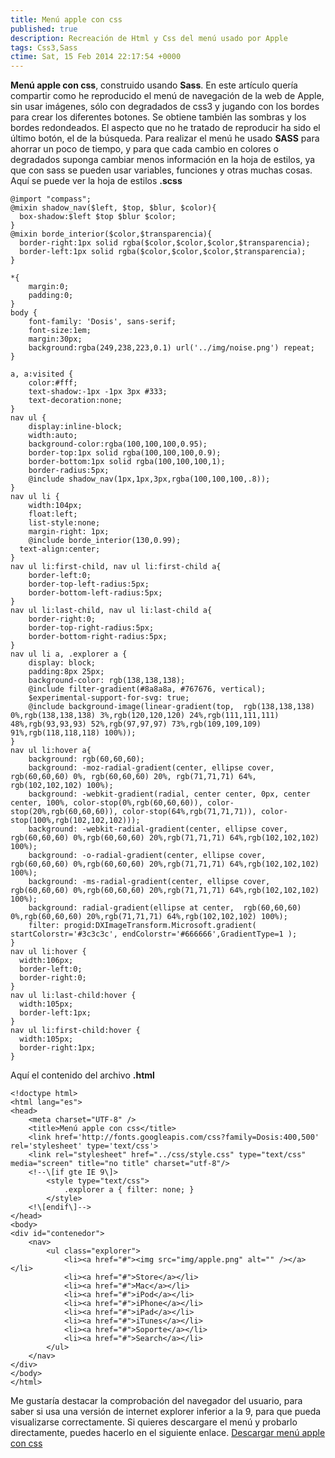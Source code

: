 ```yaml
---
title: Menú apple con css
published: true
description: Recreación de Html y Css del menú usado por Apple
tags: Css3,Sass
ctime: Sat, 15 Feb 2014 22:17:54 +0000
---
```


**Menú apple con css**, construido usando **Sass**. En este artículo quería compartir como he reproducido el menú de navegación de la web de Apple, sin usar imágenes, sólo con degradados de css3 y jugando con los bordes para crear los diferentes botones. Se obtiene también las sombras y los bordes redondeados. El aspecto que no he tratado de reproducir ha sido el último botón, el de la búsqueda. Para realizar el menú he usado **SASS** para ahorrar un poco de tiempo, y para que cada cambio en colores o degradados suponga cambiar menos información en la hoja de estilos, ya que con sass se pueden usar variables, funciones y otras muchas cosas. Aquí se puede ver la hoja de estilos **.scss**

```
@import "compass";
@mixin shadow_nav($left, $top, $blur, $color){
  box-shadow:$left $top $blur $color;
}
@mixin borde_interior($color,$transparencia){
  border-right:1px solid rgba($color,$color,$color,$transparencia);
  border-left:1px solid rgba($color,$color,$color,$transparencia);
}

*{
	margin:0;
	padding:0;	
}
body {
	font-family: 'Dosis', sans-serif;
	font-size:1em;
	margin:30px;
	background:rgba(249,238,223,0.1) url('../img/noise.png') repeat;
}

a, a:visited {
	color:#fff;
	text-shadow:-1px -1px 3px #333;
	text-decoration:none;
}
nav ul {
	display:inline-block;
	width:auto;
	background-color:rgba(100,100,100,0.95);
	border-top:1px solid rgba(100,100,100,0.9);
	border-bottom:1px solid rgba(100,100,100,1);
	border-radius:5px;
	@include shadow_nav(1px,1px,3px,rgba(100,100,100,.8));
}
nav ul li {
	width:104px;
	float:left;
	list-style:none;
	margin-right: 1px;
	@include borde_interior(130,0.99);
  text-align:center;
}
nav ul li:first-child, nav ul li:first-child a{
	border-left:0;
	border-top-left-radius:5px;
	border-bottom-left-radius:5px;
}
nav ul li:last-child, nav ul li:last-child a{
	border-right:0;
	border-top-right-radius:5px;
	border-bottom-right-radius:5px;
}
nav ul li a, .explorer a {
	display: block;
	padding:8px 25px;
	background-color: rgb(138,138,138);
	@include filter-gradient(#8a8a8a, #767676, vertical);
	$experimental-support-for-svg: true;
	@include background-image(linear-gradient(top,  rgb(138,138,138) 0%,rgb(138,138,138) 3%,rgb(120,120,120) 24%,rgb(111,111,111) 48%,rgb(93,93,93) 52%,rgb(97,97,97) 73%,rgb(109,109,109) 91%,rgb(118,118,118) 100%));
}
nav ul li:hover a{
	background: rgb(60,60,60);
	background: -moz-radial-gradient(center, ellipse cover,  rgb(60,60,60) 0%, rgb(60,60,60) 20%, rgb(71,71,71) 64%, rgb(102,102,102) 100%);
	background: -webkit-gradient(radial, center center, 0px, center center, 100%, color-stop(0%,rgb(60,60,60)), color-stop(20%,rgb(60,60,60)), color-stop(64%,rgb(71,71,71)), color-stop(100%,rgb(102,102,102)));
	background: -webkit-radial-gradient(center, ellipse cover,  rgb(60,60,60) 0%,rgb(60,60,60) 20%,rgb(71,71,71) 64%,rgb(102,102,102) 100%);
	background: -o-radial-gradient(center, ellipse cover,  rgb(60,60,60) 0%,rgb(60,60,60) 20%,rgb(71,71,71) 64%,rgb(102,102,102) 100%);
	background: -ms-radial-gradient(center, ellipse cover,  rgb(60,60,60) 0%,rgb(60,60,60) 20%,rgb(71,71,71) 64%,rgb(102,102,102) 100%);
	background: radial-gradient(ellipse at center,  rgb(60,60,60) 0%,rgb(60,60,60) 20%,rgb(71,71,71) 64%,rgb(102,102,102) 100%);
	filter: progid:DXImageTransform.Microsoft.gradient( startColorstr='#3c3c3c', endColorstr='#666666',GradientType=1 );
}
nav ul li:hover {
  width:106px;
  border-left:0;
  border-right:0;
}
nav ul li:last-child:hover {
  width:105px;
  border-left:1px;
}
nav ul li:first-child:hover {
  width:105px;
  border-right:1px;
}
```

Aquí el contenido del archivo **.html**

```
<!doctype html>
<html lang="es">
<head>
	<meta charset="UTF-8" />
	<title>Menú apple con css</title>
	<link href='http://fonts.googleapis.com/css?family=Dosis:400,500' rel='stylesheet' type='text/css'>
	<link rel="stylesheet" href="../css/style.css" type="text/css" media="screen" title="no title" charset="utf-8"/>
	<!--\[if gte IE 9\]>
		<style type="text/css">
			.explorer a { filter: none; }
		</style>
	<!\[endif\]-->	
</head>
<body>
<div id="contenedor">
	<nav>
		<ul class="explorer">
			<li><a href="#"><img src="img/apple.png" alt="" /></a></li>
			<li><a href="#">Store</a></li>
			<li><a href="#">Mac</a></li>
			<li><a href="#">iPod</a></li>
			<li><a href="#">iPhone</a></li>
			<li><a href="#">iPad</a></li>
			<li><a href="#">iTunes</a></li>
			<li><a href="#">Soporte</a></li>
			<li><a href="#">Search</a></li>
		</ul>
	</nav>
</div>
</body>
</html>
```

Me gustaría destacar la comprobación del navegador del usuario, para saber si usa una versión de internet explorer inferior a la 9, para que pueda visualizarse correctamente. Si quieres descargare el menú y probarlo directamente, puedes hacerlo en el siguiente enlace. [Descargar menú apple con css](https://dl.dropboxusercontent.com/u/12043780/ivanalbizu.eu/menu_apple_con_css.zip "Menú Apple con ccs")